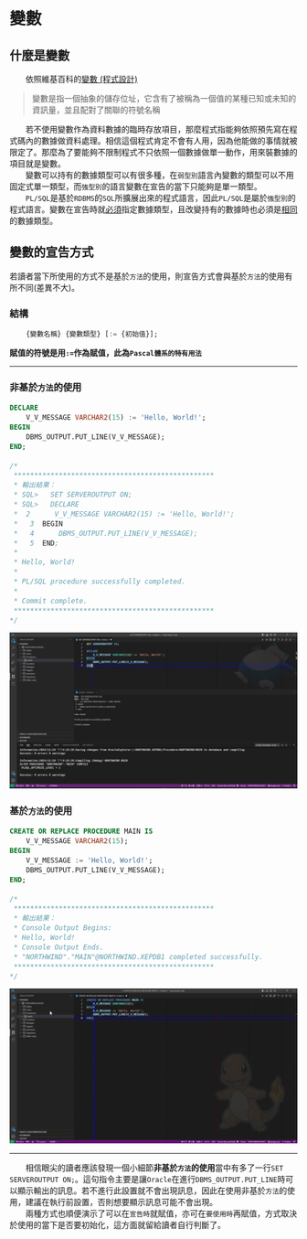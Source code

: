 # 變數

## 什麼是變數

&emsp;&emsp;依照維基百科的[變數 (程式設計)](<https://zh.wikipedia.org/zh-tw/%E5%8F%98%E9%87%8F_(%E7%A8%8B%E5%BA%8F%E8%AE%BE%E8%AE%A1)>)

> 變數是指一個抽象的儲存位址，它含有了被稱為一個值的某種已知或未知的資訊量，並且配對了關聯的符號名稱

&emsp;&emsp;若不使用變數作為資料數據的臨時存放項目，那麼程式指能夠依照預先寫在程式碼內的數據做資料處理。相信這個程式肯定不會有人用，因為他能做的事情就被限定了。那麼為了要能夠不限制程式不只依照一個數據做單一動作，用來裝數據的項目就是變數。</br>
&emsp;&emsp;變數可以持有的數據類型可以有很多種，在`弱型別`語言內變數的類型可以不用固定式單一類型，而`強型別`的語言變數在宣告的當下只能夠是單一類型。</br>
&emsp;&emsp;`PL/SQL`是基於`RDBMS`的`SQL`所擴展出來的程式語言，因此`PL/SQL`是屬於`強型別`的程式語言。變數在宣告時就<u>必須</u>指定數據類型，且改變持有的數據時也必須是<u>相同</u>的數據類型。

## 變數的宣告方式

若讀者當下所使用的方式不是基於`方法`的使用，則宣告方式會與基於`方法`的使用有所不同(差異不大)。

### 結構

```SQL
    {變數名稱} {變數類型} [:= {初始值}];
```

**賦值的符號是用`:=`作為賦值，此為`Pascal體系的特有用法`**

---

### 非基於`方法`的使用

```SQL
DECLARE
    V_V_MESSAGE VARCHAR2(15) := 'Hello, World!';
BEGIN
    DBMS_OUTPUT.PUT_LINE(V_V_MESSAGE);
END;

/*
 *************************************************
 * 輸出結果：
 * SQL>   SET SERVEROUTPUT ON;
 * SQL>   DECLARE
 *  2      V_V_MESSAGE VARCHAR2(15) := 'Hello, World!';
 *   3  BEGIN
 *   4      DBMS_OUTPUT.PUT_LINE(V_V_MESSAGE);
 *   5  END;
 *
 * Hello, World!
 *
 * PL/SQL procedure successfully completed.
 *
 * Commit complete.
 *************************************************
*/
```

![](./resource/1.png)

### 基於`方法`的使用

```SQL
CREATE OR REPLACE PROCEDURE MAIN IS
    V_V_MESSAGE VARCHAR2(15);
BEGIN
    V_V_MESSAGE := 'Hello, World!';
    DBMS_OUTPUT.PUT_LINE(V_V_MESSAGE);
END;

/*
 *************************************************
 * 輸出結果：
 * Console Output Begins:
 * Hello, World!
 * Console Output Ends.
 * "NORTHWIND"."MAIN"@NORTHWIND.XEPDB1 completed successfully.
 *************************************************
*/
```

![](./resource/2.gif)

---

&emsp;&emsp;相信眼尖的讀者應該發現一個小細節**非基於`方法`的使用**當中有多了一行`SET SERVEROUTPUT ON;`。這句指令主要是讓`Oracle`在進行`DBMS_OUTPUT.PUT_LINE`時可以顯示輸出的訊息。若不進行此設置就不會出現訊息，因此在使用非基於`方法`的使用，建議在執行前設置，否則想要顯示訊息可能不會出現。</br>
&emsp;&emsp;兩種方式也順便演示了可以在`宣告時`就賦值，亦可在`要使用時`再賦值，方式取決於使用的當下是否要初始化，這方面就留給讀者自行判斷了。</br>
